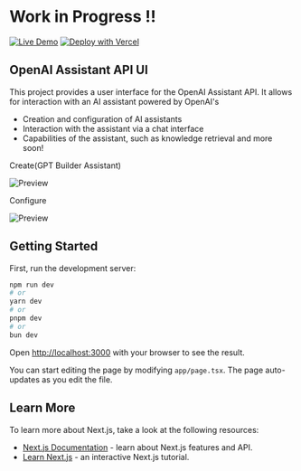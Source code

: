 # Work in Progress !!
[![Live Demo](https://img.shields.io/badge/-Live%20Demo-green?style=for-the-badge)](https://openai-assistant-api-ui.vercel.app) [![Deploy with Vercel](https://vercel.com/button)](https://vercel.com/import/git?s=https://github.com/admineral/Openai-Assistant-API-UI/&env=OPENAI_API_KEY)

## OpenAI Assistant API UI

This project provides a user interface for the OpenAI Assistant API. It allows for interaction with an AI assistant powered by OpenAI's

- Creation and configuration of AI assistants
- Interaction with the assistant via a chat interface
- Capabilities of the assistant, such as knowledge retrieval and more soon!







Create(GPT Builder Assistant)

![Preview](https://github.com/admineral/Openai-Assistant-API-UI/blob/main/public/preview.png)


Configure

![Preview](https://github.com/admineral/Openai-Assistant-API-UI/blob/main/public/preview_2.png)






## Getting Started

First, run the development server:

```bash
npm run dev
# or
yarn dev
# or
pnpm dev
# or
bun dev
```

Open [http://localhost:3000](http://localhost:3000) with your browser to see the result.

You can start editing the page by modifying `app/page.tsx`. The page auto-updates as you edit the file.

## Learn More

To learn more about Next.js, take a look at the following resources:

- [Next.js Documentation](https://nextjs.org/docs) - learn about Next.js features and API.
- [Learn Next.js](https://nextjs.org/learn) - an interactive Next.js tutorial.


